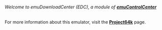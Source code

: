 ###### Welcome to emuDownloadCenter (EDC), a module of [**emuControlCenter**](https://github.com/PhoenixInteractiveNL/emuControlCenter/wiki/)

For more information about this emulator, visit the [**Project64k**](https://github.com/PhoenixInteractiveNL/emuDownloadCenter/wiki/Emulator-project64k#menu) page.
